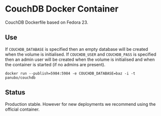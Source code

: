 # CouchDB Docker Container

CouchDB Dockerfile based on Fedora 23.

## Use

If `COUCHDB_DATABASE` is specified then an empty database will be created when the volume is initialised.
If `COUCHDB_USER` and `COUCHDB_PASS` is specified then an admin user will be created when the volume is initialised
and when the container is started (if no admins are present).

    docker run --publish=5984:5984 -e COUCHDB_DATABASE=baz -i -t panubo/couchdb

## Status

Production stable. However for new deployments we recommend using the official container.
